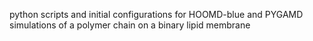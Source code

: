python scripts and initial configurations for HOOMD-blue and PYGAMD simulations of a polymer chain on a binary lipid membrane
